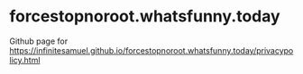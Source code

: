 # forcestopnoroot.whatsfunny.today
Github page for <a href="https://infinitesamuel.github.io/forcestopnoroot.whatsfunny.today/privacypolicy.html">https://infinitesamuel.github.io/forcestopnoroot.whatsfunny.today/privacypolicy.html</a>
